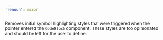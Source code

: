 ```yaml
---
'renoun': minor
---
```


Removes initial symbol highlighting styles that were triggered when the pointer entered the `CodeBlock` component. These styles are too opinionated and should be left for the user to define.
